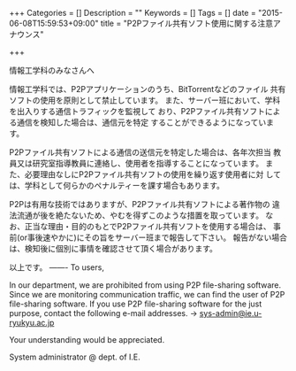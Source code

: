 +++
Categories = []
Description = ""
Keywords = []
Tags = []
date = "2015-06-08T15:59:53+09:00"
title = "P2Pファイル共有ソフト使用に関する注意アナウンス"

+++

情報工学科のみなさんへ

情報工学科では、P2Pアプリケーションのうち、BitTorrentなどのファイル
共有ソフトの使用を原則として禁止しています。
また、サーバー班において、学科を出入りする通信トラフィックを監視して
おり、P2Pファイル共有ソフトによる通信を検知した場合は、通信元を特定
することができるようになっています。

P2Pファイル共有ソフトによる通信の送信元を特定した場合は、各年次担当
教員又は研究室指導教員に連絡し、使用者を指導することになっています。
また、必要理由なしにP2Pファイル共有ソフトの使用を繰り返す使用者に対
しては、学科として何らかのペナルティーを課す場合もあります。

P2Pは有用な技術ではありますが、P2Pファイル共有ソフトによる著作物の
違法流通が後を絶たないため、やむを得ずこのような措置を取っています。
なお、正当な理由・目的のもとでP2Pファイル共有ソフトを使用する場合は、
事前(or事後速やかに)にその旨をサーバー班まで報告して下さい。
報告がない場合は、検知後に個別に事情を確認させて頂く場合があります。

以上です。
——-
To users,

In our department, we are prohibited from using P2P file-sharing
software. Since we are monitoring communication traffic, we can find
the user of P2P file-sharing software.
If you use P2P file-sharing software for the just purpose, contact
the following e-mail addresses.
-> sys-admin@ie.u-ryukyu.ac.jp

Your understanding would be appreciated.

System administrator @ dept. of I.E.
